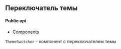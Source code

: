 ## Переключатель темы

#### Public api

- Components

`ThemeSwitcher` - компонент с переключателем темы
